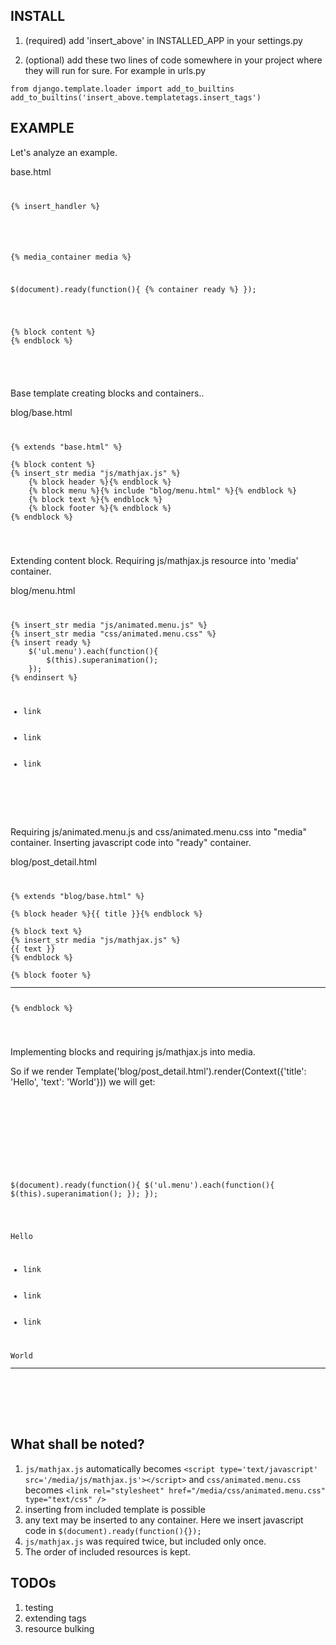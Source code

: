INSTALL
-------

1. (required) add 'insert_above' in INSTALLED_APP in your settings.py

2. (optional) add these two lines of code somewhere in your project where
they will run for sure. For example in urls.py

~~~~
from django.template.loader import add_to_builtins
add_to_builtins('insert_above.templatetags.insert_tags')
~~~~

EXAMPLE
-------

Let's analyze an example. 

base.html
<code>
<pre>
{% insert_handler %}
<html>
<head>
<script>
<script type='text/javascript' src='{{ MEDIA_URL }}js/jquery.min.js'></script> 
{% media_container media %}

$(document).ready(function(){
{% container ready %}
});
</script>
</head>
<body>
{% block content %}
{% endblock %}
</body>
</html>
</pre>
</code>

Base template creating blocks and containers..

blog/base.html
<code>
<pre>
{% extends "base.html" %}

{% block content %}
{% insert_str media "js/mathjax.js" %}
    {% block header %}{% endblock %}
    {% block menu %}{% include "blog/menu.html" %}{% endblock %}
    {% block text %}{% endblock %}
    {% block footer %}{% endblock %}
{% endblock %}
</pre>
</code>

Extending content block. Requiring js/mathjax.js resource into 'media' container.

blog/menu.html
<code>
<pre>
{% insert_str media "js/animated.menu.js" %}
{% insert_str media "css/animated.menu.css" %}
{% insert ready %}
    $('ul.menu').each(function(){
        $(this).superanimation();
    });
{% endinsert %}
<ul id='blog-menu' class='menu'>
 <li>link</li>
 <li>link</li>
 <li>link</li>
</ul>
</pre>
</code>

Requiring js/animated.menu.js and css/animated.menu.css into "media" container.
Inserting javascript code into "ready" container.

blog/post_detail.html
<code>
<pre>
{% extends "blog/base.html" %}

{% block header %}{{ title }}{% endblock %}

{% block text %}
{% insert_str media "js/mathjax.js" %}
{{ text }}
{% endblock %}

{% block footer %}
<hr>
{% endblock %}
</pre>
</code>

Implementing blocks and requiring js/mathjax.js into media.


So if we render 
Template('blog/post_detail.html').render(Context({'title': 'Hello', 'text': 'World'}))
we will get:

<code>
<pre>
<html>
<head>
<script>
<script type='text/javascript' src='/media/js/jquery.min.js'></script> 
<script type='text/javascript' src='/media/js/mathjax.js'></script>
<script type='text/javascript' src='/media/js/animated.menu.js'></script>
<link rel="stylesheet" href="/media/css/animated.menu.css" type="text/css" />

$(document).ready(function(){
    $('ul.menu').each(function(){
        $(this).superanimation();
    });
});
</script>
</head>
<body>
Hello
<ul id='blog-menu' class='menu'>
 <li>link</li>
 <li>link</li>
 <li>link</li>
</ul>
World
<hr>
</body>
</html>
</pre>
</code>

What shall be noted?
-------------------

1. `js/mathjax.js` automatically becomes `<script type='text/javascript' src='/media/js/mathjax.js'></script>`
and `css/animated.menu.css` becomes `<link rel="stylesheet" href="/media/css/animated.menu.css" type="text/css" />`
2. inserting from included template is possible
3. any text may be inserted to any container. Here we insert javascript code in  `$(document).ready(function(){});`
4. `js/mathjax.js` was required twice, but included only once.
5. The order of included resources is kept.

## TODOs

1. testing
2. extending tags
3. resource bulking

